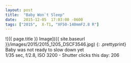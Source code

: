 ```yaml
---
layout: post
title:  "Baby Won`t Sleep"
date:   2015-12-05  17:03:00 -0600
tags: ["2015",  X-T1, "XF50-140mmF2.8 R"]
---
```

![{{ page.title }} Image]({{ site.baseurl }}/images/2015/2015_1205_DSCF3546.jpg)
{: .prettyprint}  
Baby was not ready to slow down yet  
1/35 sec, f/2.8, ISO 3200 - Shutter clicks this day: 206